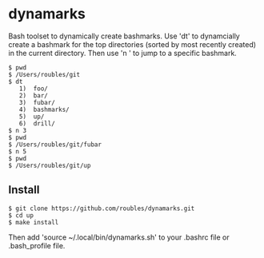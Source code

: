 # dynamarks

Bash toolset to dynamically create bashmarks. Use 'dt' to dynamcially create a bashmark for the top directories (sorted by most recently created) in the current directory. Then use 'n <num>' to jump to a specific bashmark.

```
$ pwd
$ /Users/roubles/git
$ dt
   1)  foo/          
   2)  bar/         
   3)  fubar/  
   4)  bashmarks/         
   5)  up/                 
   6)  drill/
$ n 3
$ pwd
$ /Users/roubles/git/fubar
$ n 5
$ pwd
$ /Users/roubles/git/up
```

## Install

```
$ git clone https://github.com/roubles/dynamarks.git
$ cd up
$ make install
```

Then add 'source ~/.local/bin/dynamarks.sh' to your .bashrc file or .bash_profile file.
